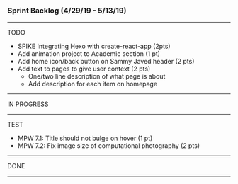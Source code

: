 ### Sprint Backlog (4/29/19 - 5/13/19)

------------------------------------
TODO
  - SPIKE Integrating Hexo with create-react-app (2pts)
  - Add animation project to Academic section (1 pt)
  - Add home icon/back button on Sammy Javed header (2 pts)
  - Add text to pages to give user context (2 pts)
    - One/two line description of what page is about
    - Add description for each item on homepage

------------------------------------    
IN PROGRESS
  
    

------------------------------------
TEST
  - MPW 7.1: Title should not bulge on hover (1 pt)
  - MPW 7.2: Fix image size of computational photography (2 pts)

------------------------------------
DONE


------------------------------------
